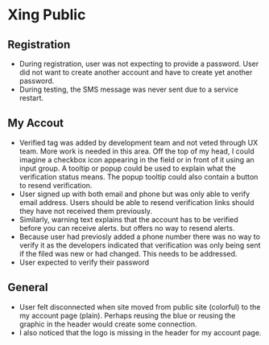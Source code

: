 # Xing Public

## Registration

* During registration, user was not expecting to provide a password. User did not want to create another account and have to create yet another password. 
* During testing, the SMS message was never sent due to a service restart. 

## My Accout
* Verified tag was added by development team and not veted through UX team. More work is needed in this area. Off the top of my head, I could imagine a checkbox icon appearing in the field or in front of it using an input group. A tooltip or popup could be used to explain what the verification status means. The popup tooltip could also contain a button to resend verification.
* User signed up with both email and phone but was only able to verify email address. Users should be able to resend verification links should they have not received them previously.
* Similarly, warning text explains that the account has to be verified before you can receive alerts. but offers no way to resend alerts. 
* Because user had previosly added a phone number there was no way to verify it as the developers indicated that verification was only being sent if the filed was new or had changed. This needs to be addressed.
* User expected to verify their password

## General
* User felt disconnected when site moved from public site (colorful) to the my account page (plain). Perhaps reusing the blue or reusing the graphic in the header would create some connection.
* I also noticed that the logo is missing in the header for my account page.